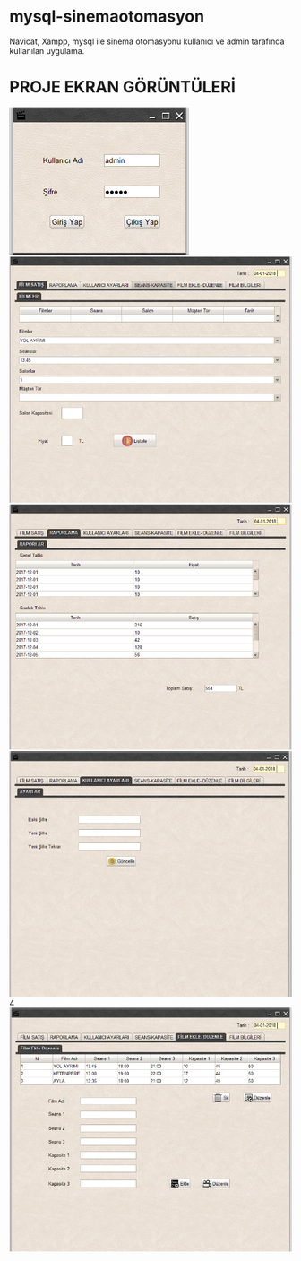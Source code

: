 # mysql-sinemaotomasyon
Navicat, Xampp, mysql ile sinema otomasyonu kullanıcı ve admin tarafında kullanılan uygulama.
# PROJE EKRAN GÖRÜNTÜLERİ
<p>
  
<a href="https://github.com/mehburan/mysql-sinemaotomasyon/blob/master/resim/sinema1.PNG" target="_blank">
<img src="https://github.com/mehburan/mysql-sinemaotomasyon/blob/master/resim/sinema1.PNG" style="max-width:100%;"></a>
<br/>
<a href="https://github.com/mehburan/mysql-sinemaotomasyon/blob/master/resim/sinema2.PNG" target="_blank">
<img src="https://github.com/mehburan/mysql-sinemaotomasyon/blob/master/resim/sinema2.PNG" style="max-width:100%;"></a>
<a href="https://github.com/mehburan/mysql-sinemaotomasyon/blob/master/resim/sinema3.PNG" target="_blank">
<img src="https://github.com/mehburan/mysql-sinemaotomasyon/blob/master/resim/sinema3.PNG" style="max-width:100%;"></a>
<a href="https://github.com/mehburan/mysql-sinemaotomasyon/blob/master/resim/sinema4.PNG" target="_blank">
<img src="https://github.com/mehburan/mysql-sinemaotomasyon/blob/master/resim/sinema4.PNG" style="max-width:100%;"></a>4
<a href="https://github.com/mehburan/mysql-sinemaotomasyon/blob/master/resim/sinema5.PNG" target="_blank">
<img src="https://github.com/mehburan/mysql-sinemaotomasyon/blob/master/resim/sinema5.PNG" style="max-width:100%;"></a>
